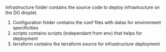 Infrastructure folder contains the source code to deploy infrastructure on the DO droplet.
1. Configuration folder contains the conf files with datas for environment specificities
2. scripts contains scripts (independant from env) that helps for deployment
3. terraform contains the terraform source for infrastructure deployment